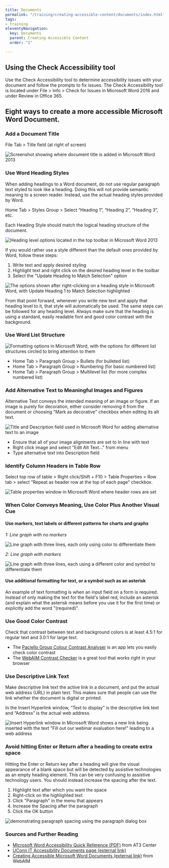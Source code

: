 ```yaml
---
title: Documents
permalink: "/training/creating-accessible-content/documents/index.html"
tags:
- training
eleventyNavigation:
  key: Documents
  parent: Creating Accessible Content
  order: "1"

---
```

## Using the Check Accessibility tool

Use the Check Accessibility tool to determine accessibility issues with your document and follow the prompts to fix issues.  The Check Accessibility tool is located under File > Info > Check for Issues in Microsoft Word 2016 and under Review in Office 365.

## Eight ways to create a more accessible Microsoft Word Document.

### Add a Document Title

File Tab > Title field (at right of screen)

![Screenshot showing where document title is added in Microsoft Word 2013](/static/img/add-document-title-screenshot.jpg)

### Use Word Heading Styles

When adding headings to a Word document, do not use regular paragraph text styled to look like a heading. Doing this will not provide semantic meaning to a screen reader. Instead, use the actual heading styles provided by Word.

Home Tab > Styles Group > Select “Heading 1”, “Heading 2”, “Heading 3”, etc.

Each Heading Style should match the logical heading structure of the document.

![Heading level options located in the top toolbar in Microsoft Word 2013](/static/img/word-heading-levels.jpg)

If you would rather use a style different than the default ones provided by Word, follow these steps:

1. Write text and apply desired styling
2. Highlight text and right click on the desired heading level in the toolbar
3. Select the "Update Heading to Match Selection" option

![The options shown after right-clicking on a heading style in Microsoft Word, with Update Heading 1 to Match Selection highlighted](/static/img/update-heading-style.png)

From that point forward, whenever you write new text and apply that heading level to it, that style will automatically be used. The same steps can be followed for any heading level. Always make sure that the heading is using a standard, easily readable font and good color contrast with the background.

### Use Word List Structure

![Formatting options in Microsoft Word, with the options for different list structures circled to bring attention to them](/static/img/word-list-structure.jpg)

* Home Tab > Paragraph Group > Bullets (for bulleted list)
* Home Tab > Paragraph Group > Numbering (for basic numbered list)
* Home Tab > Paragraph Group > Multilevel list (for more complex numbered list)

### Add Alternative Text to Meaningful Images and Figures

Alternative Text conveys the intended meaning of an image or figure. If an image is purely for decoration, either consider removing it from the document or choosing "Mark as decorative" checkbox when editing its alt text.

![Title and Description field used in Microsoft Word for adding alternative text to an image](/static/img/word-alt-text.jpg)

* Ensure that all of your image alignments are set to In line with text
* Right click image and select "Edit Alt Text..." from menu
* Type alternative text into Description field

### Identify Column Headers in Table Row

Select top row of table > Right click/Shift + F10 > Table Properties > Row tab > select “Repeat as header row at the top of each page” checkbox.

![Table properties window in Microsoft Word where header rows are set](/static/img/word-column-headers.jpg)

### When Color Conveys Meaning, Use Color Plus Another Visual Cue

#### Use markers, text labels or different patterns for charts and graphs

_1: Line graph with no markers_

![Line graph with three lines, each only using color to differentiate them](/static/img/line-graph-no-markers.jpg)

_2: Line graph with markers_

![Line graph with three lines, each using a different color and symbol to differentiate them](/static/img/line-graph-with-markers.jpg)

#### Use additional formatting for text, or a symbol such as an asterisk

An example of text formatting is when an input field on a form is required. Instead of only making the text for the field's label red, include an asterisk (and explain what the asterisk means before you use it for the first time) or explicitly add the word "(required)".

### Use Good Color Contrast

Check that contrast between text and background colors is at least 4.5:1 for regular text and 3.0:1 for large text.

* The [Paciello Group Colour Contrast Analyser](https://www.paciellogroup.com/resources/contrastanalyser/) is an app lets you easily check color contrast
* The [WebAIM Contrast Checker](https://webaim.org/resources/contrastchecker/) is a great tool that works right in your browser

### Use Descriptive Link Text

Make descriptive link text the active link in a document, and put the actual web address (URL) in plain text. This makes sure that people can use the link whether the document is digital or printed.

In the Insert Hyperlink window, “Text to display” is the descriptive link text and “Address” is the actual web address.

![Insert Hyperlink window in Microsoft Word shows a new link being inserted with the text "Fill out our webinar evaluation here!" leading to a web address](/static/img/word-descriptive-link-text.jpg)

### Avoid hitting Enter or Return after a heading to create extra space

Hitting the Enter or Return key after a heading will give the visual appearance of a blank space but will be detected by assistive technologies as an empty heading element. This can be very confusing to assistive technology users. You should instead increase the spacing after the text.

1. Highlight text after which you want the space
2. Right-click on the highlighted text
3. Click "Paragraph" in the menu that appears
4. Increase the Spacing after the paragraph
5. Click the OK button

![demonstrating paragraph spacing using the paragraph dialog box](/static/img/word-space-after-paragraph.png)

### Sources and Further Reading

* [Microsoft Word Accessibility Quick Reference (PDF)](https://www.at3center.net/Content/EOCONTENTMEDIACENTER/documents/ICT/2018-AT3_QuickRef_Word.pdf) from AT3 Center
* [UConn IT Accessibility Documents page (external link)](https://accessibility.its.uconn.edu/documents/)
* [Creating Accessible Microsoft Word Documents (external link)](https://webaim.org/techniques/word/) from WebAIM